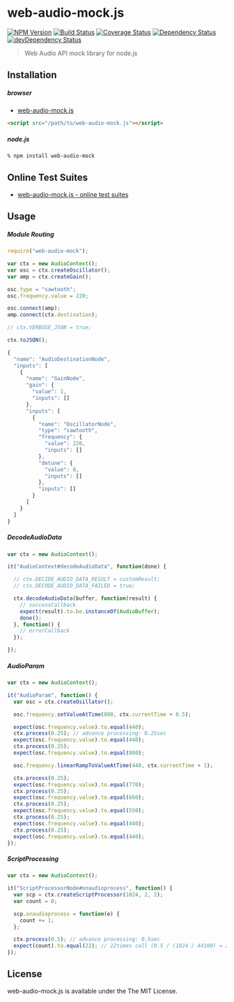 # web-audio-mock.js
[![NPM Version](http://img.shields.io/npm/v/web-audio-mock.svg?style=flat)](https://www.npmjs.org/package/web-audio-mock)
[![Build Status](http://img.shields.io/travis/mohayonao/web-audio-mock.svg?style=flat)](https://travis-ci.org/mohayonao/web-audio-mock)
[![Coverage Status](http://img.shields.io/coveralls/mohayonao/web-audio-mock.svg?style=flat)](https://coveralls.io/r/mohayonao/web-audio-mock?branch=master)
[![Dependency Status](http://img.shields.io/david/mohayonao/web-audio-mock.svg?style=flat)](https://david-dm.org/mohayonao/web-audio-mock)
[![devDependency Status](http://img.shields.io/david/dev/mohayonao/web-audio-mock.svg?style=flat)](https://david-dm.org/mohayonao/web-audio-mock)

> Web Audio API mock library for node.js

## Installation

##### browser

  - [web-audio-mock.js](http://mohayonao.github.io/web-audio-mock/web-audio-mock.js)

```html
<script src="/path/to/web-audio-mock.js"></script>
```

##### node.js

```sh
% npm install web-audio-mock
```

## Online Test Suites

  - [web-audio-mock.js - online test suites](http://mohayonao.github.io/web-audio-mock/)

## Usage

##### Module Routing

```javascript
require("web-audio-mock");

var ctx = new AudioContext();
var osc = ctx.createOscillator();
var amp = ctx.createGain();

osc.type = "sawtooth";
osc.frequency.value = 220;

osc.connect(amp);
amp.connect(ctx.destination);

// ctx.VERBOSE_JSON = true;

ctx.toJSON();

{
  "name": "AudioDestinationNode",
  "inputs": [
    {
      "name": "GainNode",
      "gain": {
        "value": 1,
        "inputs": []
      },
      "inputs": [
        {
          "name": "OscillatorNode",
          "type": "sawtooth",
          "frequency": {
            "value": 220,
            "inputs": []
          },
          "detune": {
            "value": 0,
            "inputs": []
          },
          "inputs": []
        }
      ]
    }
  ]
}
```

##### DecodeAudioData

```javascript
var ctx = new AudioContext();

it("AudioContext#decodeAudioData", function(done) {

  // ctx.DECIDE_AUDIO_DATA_RESULT = customResult;
  // ctx.DECODE_AUDIO_DATA_FAILED = true;

  ctx.decodeAudioData(buffer, function(result) {
    // successCallback
    expect(result).to.be.instanceOf(AudioBuffer);
    done();
  }, function() {
    // errorCallback
  });

});
```

##### AudioParam

```javascript
var ctx = new AudioContext();

it("AudioParam", function() {
  var osc = ctx.createOsillator();

  osc.frequency.setValueAtTime(880, ctx.currentTime + 0.5);

  expect(osc.frequency.value).to.equal(440);
  ctx.process(0.25); // advance processing: 0.25sec
  expect(osc.frequency.value).to.equal(440);
  ctx.process(0.25);
  expect(osc.frequency.value).to.equal(880);

  osc.frequency.linearRampToValueAtTime(440, ctx.currentTime + 1);

  ctx.process(0.25);
  expect(osc.frequency.value).to.equal(770);
  ctx.process(0.25);
  expect(osc.frequency.value).to.equal(660);
  ctx.process(0.25);
  expect(osc.frequency.value).to.equal(550);
  ctx.process(0.25);
  expect(osc.frequency.value).to.equal(440);
  ctx.process(0.25);
  expect(osc.frequency.value).to.equal(440);
});
```

##### ScriptProcessing

```javascript
var ctx = new AudioContext();

it("ScriptProcessorNode#onaudioprocess", function() {
  var scp = ctx.createScriptProcessor(1024, 2, 2);
  var count = 0;

  scp.onaudioprocess = function(e) {
    count += 1;
  };

  ctx.process(0.5); // advance processing: 0.5sec
  expect(count).to.equal(22); // 22times call (0.5 / (1024 / 44100) = 21.5332)
});
```

## License

web-audio-mock.js is available under the The MIT License.
